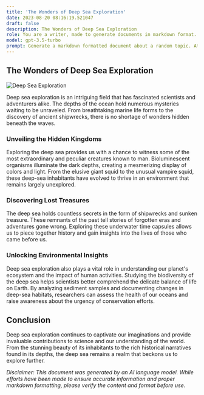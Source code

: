 ```yaml
---
title: 'The Wonders of Deep Sea Exploration'
date: 2023-08-20 08:16:19.521047
draft: false
description: The Wonders of Deep Sea Exploration
role: You are a writer, made to generate documents in markdown format. It is very important that all of the documents you generate are in valid markdown format.
model: gpt-3.5-turbo
prompt: Generate a markdown formatted document about a random topic. At the bottom, include a disclaimer explaining that the document was generated by you. The first line of the document should be the title. Make sure that the entire document is in proper markdown format, using a mix of various tags to make the document visually appealing.
---
```


## The Wonders of Deep Sea Exploration

![Deep Sea Exploration](https://images.unsplash.com/photo-1541524080495-adbe32cc7718)

Deep sea exploration is an intriguing field that has fascinated scientists and adventurers alike. The depths of the ocean hold numerous mysteries waiting to be unraveled. From breathtaking marine life forms to the discovery of ancient shipwrecks, there is no shortage of wonders hidden beneath the waves.

### Unveiling the Hidden Kingdoms

Exploring the deep sea provides us with a chance to witness some of the most extraordinary and peculiar creatures known to man. Bioluminescent organisms illuminate the dark depths, creating a mesmerizing display of colors and light. From the elusive giant squid to the unusual vampire squid, these deep-sea inhabitants have evolved to thrive in an environment that remains largely unexplored.

### Discovering Lost Treasures

The deep sea holds countless secrets in the form of shipwrecks and sunken treasure. These remnants of the past tell stories of forgotten eras and adventures gone wrong. Exploring these underwater time capsules allows us to piece together history and gain insights into the lives of those who came before us.

### Unlocking Environmental Insights

Deep sea exploration also plays a vital role in understanding our planet's ecosystem and the impact of human activities. Studying the biodiversity of the deep sea helps scientists better comprehend the delicate balance of life on Earth. By analyzing sediment samples and documenting changes in deep-sea habitats, researchers can assess the health of our oceans and raise awareness about the urgency of conservation efforts.

## Conclusion

Deep sea exploration continues to captivate our imaginations and provide invaluable contributions to science and our understanding of the world. From the stunning beauty of its inhabitants to the rich historical narratives found in its depths, the deep sea remains a realm that beckons us to explore further.

*Disclaimer: This document was generated by an AI language model. While efforts have been made to ensure accurate information and proper markdown formatting, please verify the content and format before use.*
